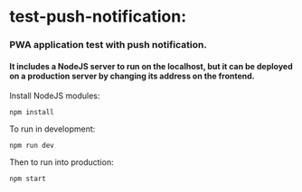 # test-push-notification:

### PWA application test with push notification.

#### It includes a NodeJS server to run on the localhost, but it can be deployed on a production server by changing its address on the frontend.

Install NodeJS modules:
```
npm install
```

To run in development:
```
npm run dev
```

Then to run into production:
```
npm start
```


